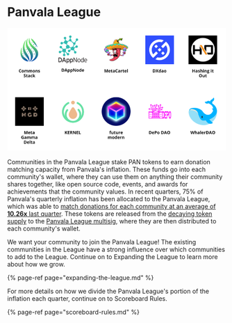 # Panvala League

![](../../.gitbook/assets/image.png)

Communities in the Panvala League stake PAN tokens to earn donation matching capacity from Panvala's inflation. These funds go into each community's wallet, where they can use them on anything their community shares together, like open source code, events, and awards for achievements that the community values. In recent quarters, 75% of Panvala's quarterly inflation has been allocated to the Panvala League, which was able to [match donations for each community at an average of **10.26x** last quarter](https://forum.panvala.com/t/panvala-league-funding-recap-for-batch-eight-september-2020/229). These tokens are released from the [decaying token supply](https://etherscan.io/token/0xD56daC73A4d6766464b38ec6D91eB45Ce7457c44?a=0x9a7b675619d3633304134155c6c976e9b4c1cfb3) to the [Panvala League multisig](https://gnosis-safe.io/app/#/safes/0x9e86dab80c154C2B4F39AC6600baa341e3517825/transactions), where they are then distributed to each community's wallet.

We want your community to join the Panvala League! The existing communities in the League have a strong influence over which communities to add to the League. Continue on to Expanding the League to learn more about how we grow.

{% page-ref page="expanding-the-league.md" %}

For more details on how we divide the Panvala League's portion of the inflation each quarter, continue on to Scoreboard Rules.

{% page-ref page="scoreboard-rules.md" %}




